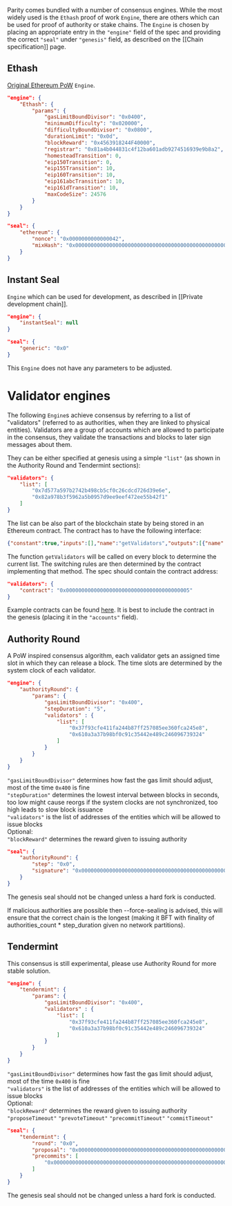 Parity comes bundled with a number of consensus engines. While the most widely used is the `Ethash` proof of work `Engine`, there are others which can be used for proof of authority or stake chains.
The `Engine` is chosen by placing an appropriate entry in the `"engine"` field of the spec and providing the correct `"seal"` under `"genesis"` field, as described on the [[Chain specification]] page.

## Ethash

[Original Ethereum PoW](https://github.com/ethereum/wiki/wiki/Ethash) `Engine`.

```json
"engine": {
	"Ethash": {
		"params": {
			"gasLimitBoundDivisor": "0x0400",
			"minimumDifficulty": "0x020000",
			"difficultyBoundDivisor": "0x0800",
			"durationLimit": "0x0d",
			"blockReward": "0x4563918244F40000",
			"registrar": "0x81a4b044831c4f12ba601adb9274516939e9b8a2",
			"homesteadTransition": 0,
			"eip150Transition": 0,
			"eip155Transition": 10,
			"eip160Transition": 10,
			"eip161abcTransition": 10,
			"eip161dTransition": 10,
			"maxCodeSize": 24576
		}
	}
}
```

```json
"seal": {
	"ethereum": {
		"nonce": "0x0000000000000042",
		"mixHash": "0x0000000000000000000000000000000000000000000000000000000000000000"
	}
}
```

## Instant Seal

`Engine` which can be used for development, as described in [[Private development chain]].

```json
"engine": {
	"instantSeal": null
}
```

```json
"seal": {
	"generic": "0x0"
}
```

This `Engine` does not have any parameters to be adjusted.

# Validator engines

The following `Engine`s achieve consensus by referring to a list of "validators" (referred to as authorities, when they are linked to physical entities). Validators are a group of accounts which are allowed to participate in the consensus, they validate the transactions and blocks to later sign messages about them.

They can be either specified at genesis using a simple `"list"` (as shown in the Authority Round and Tendermint sections):
```json
"validators": {
	"list": [
		"0x7d577a597b2742b498cb5cf0c26cdcd726d39e6e",
		"0x82a978b3f5962a5b0957d9ee9eef472ee55b42f1"
	]
}
```

The list can be also part of the blockchain state by being stored in an Ethereum contract. The contract has to have the following interface:
```json
{"constant":true,"inputs":[],"name":"getValidators","outputs":[{"name":"","type":"address[]"}],"payable":false,"type":"function"}
```
The function `getValidators` will be called on every block to determine the current list. The switching rules are then determined by the contract implementing that method. The spec should contain the contract address:
```json
"validators": {
	"contract": "0x0000000000000000000000000000000000000005"
}
```
Example contracts can be found [here](https://github.com/ethcore/contracts/tree/master/validator_contracts). It is best to include the contract in the genesis (placing it in the `"accounts"` field).


## Authority Round

A PoW inspired consensus algorithm, each validator gets an assigned time slot in which they can release a block. The time slots are determined by the system clock of each validator.

```json
"engine": {
    "authorityRound": {
        "params": {
            "gasLimitBoundDivisor": "0x400",
            "stepDuration": "5",
            "validators" : {
                "list": [
                    "0x37f93cfe411fa244b87ff257085ee360fca245e8",
                    "0x610a3a37b98bf0c91c35442e489c246096739324"
                ]
            }
        }
    }
}
```

`"gasLimitBoundDivisor"` determines how fast the gas limit should adjust, most of the time `0x400` is fine  
`"stepDuration"` determines the lowest interval between blocks in seconds, too low might cause reorgs if the system clocks are not synchronized, too high leads to slow block issuance  
`"validators"` is the list of addresses of the entities which will be allowed to issue blocks  
Optional:  
`"blockReward"` determines the reward given to issuing authority  

```json
"seal": {
    "authorityRound": {
        "step": "0x0",
        "signature": "0x0000000000000000000000000000000000000000000000000000000000000000000000000000000000000000000000000000000000000000000000000000000000"
    }
}
```

The genesis seal should not be changed unless a hard fork is conducted.

If malicious authorities are possible then --force-sealing is advised, this will ensure that the correct chain is the longest (making it BFT with finality of authorities_count * step_duration given no network partitions).

## Tendermint

This consensus is still experimental, please use Authority Round for more stable solution.

```json
"engine": {
    "tendermint": {
        "params": {
            "gasLimitBoundDivisor": "0x400",
            "validators" : {
                "list": [
                    "0x37f93cfe411fa244b87ff257085ee360fca245e8",
                    "0x610a3a37b98bf0c91c35442e489c246096739324"
                ]
            }
        }
    }
}
```

`"gasLimitBoundDivisor"` determines how fast the gas limit should adjust, most of the time `0x400` is fine  
`"validators"` is the list of addresses of the entities which will be allowed to issue blocks  
Optional:  
`"blockReward"` determines the reward given to issuing authority  
`"proposeTimeout"`
`"prevoteTimeout"`
`"precommitTimeout"`
`"commitTimeout"`

```json
"seal": {
    "tendermint": {
        "round": "0x0",
        "proposal": "0x0000000000000000000000000000000000000000000000000000000000000000000000000000000000000000000000000000000000000000000000000000000000",
        "precommits": [
            "0x0000000000000000000000000000000000000000000000000000000000000000000000000000000000000000000000000000000000000000000000000000000000"
        ]
    }
}
```

The genesis seal should not be changed unless a hard fork is conducted.